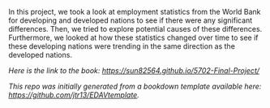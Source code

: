 In this project, we took a look at employment statistics from the World Bank for developing and developed nations to see if there were any significant differences. Then, we tried to explore potential causes of these differences. Furthermore, we looked at how these statistics changed over time to see if these developing nations were trending in the same direction as the developed nations.

*Here is the link to the book: https://sun82564.github.io/5702-Final-Project/*

*This repo was initially generated from a bookdown template available here: https://github.com/jtr13/EDAVtemplate.*	
